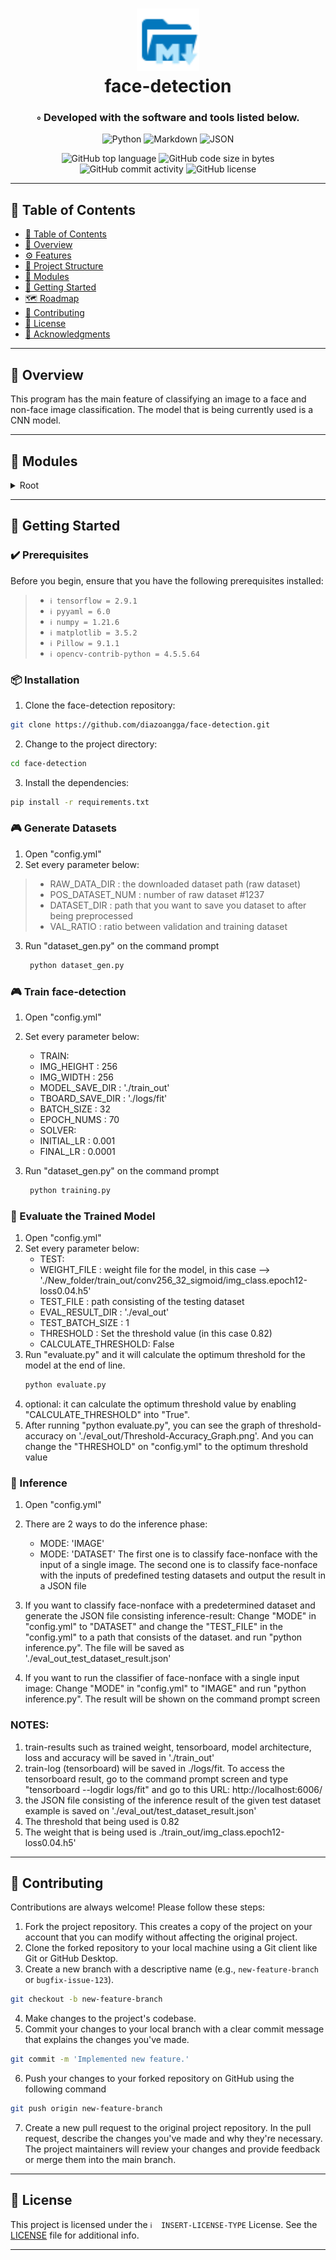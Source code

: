 <div align="center">
<h1 align="center">
<img src="https://raw.githubusercontent.com/PKief/vscode-material-icon-theme/ec559a9f6bfd399b82bb44393651661b08aaf7ba/icons/folder-markdown-open.svg" width="100" />
<br>face-detection
</h1>
<h3>◦ Developed with the software and tools listed below.</h3>

<p align="center">
<img src="https://img.shields.io/badge/Python-3776AB.svg?style&logo=Python&logoColor=white" alt="Python" />
<img src="https://img.shields.io/badge/Markdown-000000.svg?style&logo=Markdown&logoColor=white" alt="Markdown" />
<img src="https://img.shields.io/badge/JSON-000000.svg?style&logo=JSON&logoColor=white" alt="JSON" />
</p>
<img src="https://img.shields.io/github/languages/top/diazoangga/face-detection.git?style&color=5D6D7E" alt="GitHub top language" />
<img src="https://img.shields.io/github/languages/code-size/diazoangga/face-detection.git?style&color=5D6D7E" alt="GitHub code size in bytes" />
<img src="https://img.shields.io/github/commit-activity/m/diazoangga/face-detection.git?style&color=5D6D7E" alt="GitHub commit activity" />
<img src="https://img.shields.io/github/license/diazoangga/face-detection.git?style&color=5D6D7E" alt="GitHub license" />
</div>

---

## 📒 Table of Contents
- [📒 Table of Contents](#-table-of-contents)
- [📍 Overview](#-overview)
- [⚙️ Features](#-features)
- [📂 Project Structure](#project-structure)
- [🧩 Modules](#modules)
- [🚀 Getting Started](#-getting-started)
- [🗺 Roadmap](#-roadmap)
- [🤝 Contributing](#-contributing)
- [📄 License](#-license)
- [👏 Acknowledgments](#-acknowledgments)

---


## 📍 Overview

This program has the main feature of classifying an image to a face and non-face image classification. The model that is being currently used is a CNN model.

---



## 🧩 Modules

<details closed><summary>Root</summary>

| File                                                                                          | Summary                   |
| ---                                                                                           | ---                       |
| [config_utils.py](https://github.com/diazoangga/face-detection.git/blob/main/config_utils.py) | HTTPStatus Exception: 429 |
| [dataset_gen.py](https://github.com/diazoangga/face-detection.git/blob/main/dataset_gen.py)   | HTTPStatus Exception: 429 |
| [evaluate.py](https://github.com/diazoangga/face-detection.git/blob/main/evaluate.py)         | HTTPStatus Exception: 429 |
| [inference.py](https://github.com/diazoangga/face-detection.git/blob/main/inference.py)       | HTTPStatus Exception: 429 |
| [model.py](https://github.com/diazoangga/face-detection.git/blob/main/model.py)               | HTTPStatus Exception: 429 |
| [training.py](https://github.com/diazoangga/face-detection.git/blob/main/training.py)         | HTTPStatus Exception: 429 |

</details>

---

## 🚀 Getting Started

### ✔️ Prerequisites

Before you begin, ensure that you have the following prerequisites installed:
> - `ℹ️ tensorflow = 2.9.1`
> - `ℹ️ pyyaml = 6.0`
> - `ℹ️ numpy = 1.21.6`
> - `ℹ️ matplotlib = 3.5.2`
> - `ℹ️ Pillow = 9.1.1`
> - `ℹ️ opencv-contrib-python = 4.5.5.64`

### 📦 Installation

1. Clone the face-detection repository:
```sh
git clone https://github.com/diazoangga/face-detection.git
```

2. Change to the project directory:
```sh
cd face-detection
```

3. Install the dependencies:
```sh
pip install -r requirements.txt
```

### 🎮 Generate Datasets

1. Open "config.yml"
2. Set every parameter below:
>   - RAW_DATA_DIR    : the downloaded dataset path (raw dataset)
>   - POS_DATASET_NUM : number of raw dataset #1237
>   - DATASET_DIR     : path that you want to save you dataset to after being preprocessed
>   - VAL_RATIO       : ratio between validation and training dataset

3. Run "dataset_gen.py" on the command prompt
   ```sh
    python dataset_gen.py
    ```

### 🎮 Train face-detection

1. Open "config.yml"
2. Set every parameter below:
    - TRAIN:
    -   IMG_HEIGHT      : 256
    -   IMG_WIDTH       : 256
    -   MODEL_SAVE_DIR  : './train_out'
    -   TBOARD_SAVE_DIR : './logs/fit'
    -   BATCH_SIZE      : 32
    -   EPOCH_NUMS      : 70
    - SOLVER:
    -   INITIAL_LR      : 0.001
    -   FINAL_LR        : 0.0001

3. Run "dataset_gen.py" on the command prompt
   ```sh
    python training.py
    ```
### 🧪 Evaluate the Trained Model
1. Open "config.yml"
2. Set every parameter below:
    - TEST:
    - WEIGHT_FILE     : weight file for the model, in this case --> './New_folder/train_out/conv256_32_sigmoid/img_class.epoch12-loss0.04.h5'
    - TEST_FILE       : path consisting of the testing dataset
    - EVAL_RESULT_DIR : './eval_out'
    - TEST_BATCH_SIZE : 1
    - THRESHOLD       : Set the threshold value (in this case 0.82)
    - CALCULATE_THRESHOLD: False
3. Run "evaluate.py" and it will calculate the optimum threshold for the model at the end of line.
   ``` sh
   python evaluate.py
   ```
5. optional: it can calculate the optimum threshold value by enabling "CALCULATE_THRESHOLD" into "True".
6. After running "python evaluate.py", you can see the graph of threshold-accuracy on './eval_out/Threshold-Accuracy_Graph.png'. And you can change the "THRESHOLD" on "config.yml" to the optimum threshold value

### 🧪 Inference

1. Open "config.yml"
2. There are 2 ways to do the inference phase:
    - MODE: 'IMAGE'
    - MODE: 'DATASET'
    The first one is to classify face-nonface with the input of a single image.
    The second one is to classify face-nonface with the inputs of predefined testing datasets and output the result in a JSON file

3. If you want to classify face-nonface with a predetermined dataset and generate the JSON file consisting inference-result:
    Change "MODE" in "config.yml" to "DATASET" and change the "TEST_FILE" in the "config.yml" to a path that consists of the dataset.
    and run "python inference.py". The file will be saved as './eval_out_test_dataset_result.json'

4. If you want to run the classifier of face-nonface with a single input image:
    Change "MODE" in "config.yml" to "IMAGE"
    and run "python inference.py". The result will be shown on the command prompt screen

### NOTES:
1. train-results such as trained weight, tensorboard, model architecture, loss and accuracy will be saved in './train_out'
2. train-log (tensorboard) will be saved in ./logs/fit.
    To access the tensorboard result, go to the command prompt screen and type "tensorboard --logdir logs/fit"
    and go to this URL: http://localhost:6006/
3. the JSON file consisting of the inference result of the given test dataset example is saved on './eval_out/test_dataset_result.json'
4. The threshold that being used is 0.82
5. The weight that is being used is ./train_out/img_class.epoch12-loss0.04.h5'

---

## 🤝 Contributing

Contributions are always welcome! Please follow these steps:
1. Fork the project repository. This creates a copy of the project on your account that you can modify without affecting the original project.
2. Clone the forked repository to your local machine using a Git client like Git or GitHub Desktop.
3. Create a new branch with a descriptive name (e.g., `new-feature-branch` or `bugfix-issue-123`).
```sh
git checkout -b new-feature-branch
```
4. Make changes to the project's codebase.
5. Commit your changes to your local branch with a clear commit message that explains the changes you've made.
```sh
git commit -m 'Implemented new feature.'
```
6. Push your changes to your forked repository on GitHub using the following command
```sh
git push origin new-feature-branch
```
7. Create a new pull request to the original project repository. In the pull request, describe the changes you've made and why they're necessary.
The project maintainers will review your changes and provide feedback or merge them into the main branch.

---

## 📄 License

This project is licensed under the `ℹ️  INSERT-LICENSE-TYPE` License. See the [LICENSE](https://docs.github.com/en/communities/setting-up-your-project-for-healthy-contributions/adding-a-license-to-a-repository) file for additional info.

---
